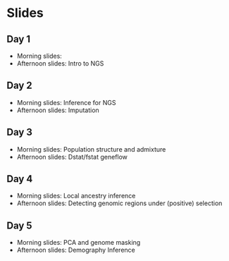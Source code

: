 # Slides

## Day 1
- Morning slides: 
- Afternoon slides: Intro to NGS
  
## Day 2
- Morning slides: Inference for NGS 
- Afternoon slides: Imputation

## Day 3
- Morning slides: Population structure and admixture 
- Afternoon slides: Dstat/fstat geneflow
  
## Day 4
- Morning slides: Local ancestry inference 
- Afternoon slides: Detecting genomic regions under (positive) selection 

## Day 5
- Morning slides: PCA and genome masking 
- Afternoon slides: Demography Inference 

